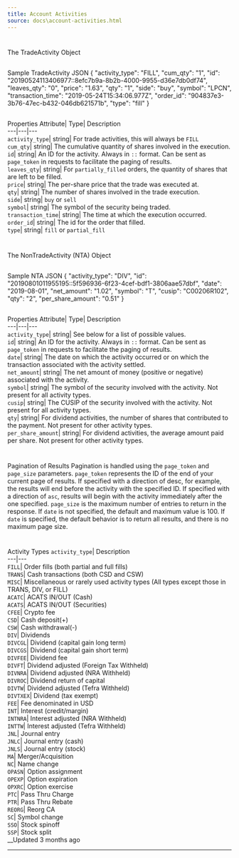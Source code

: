 ```yaml
---
title: Account Activities
source: docs\account-activities.html
---
```


# 
The TradeActivity Object
[](account-activities.html#the-tradeactivity-object)
## 
Sample TradeActivity
[](account-activities.html#sample-tradeactivity)
JSON
{
"activity_type": "FILL",
"cum_qty": "1",
"id": "20190524113406977::8efc7b9a-8b2b-4000-9955-d36e7db0df74",
"leaves_qty": "0",
"price": "1.63",
"qty": "1",
"side": "buy",
"symbol": "LPCN",
"transaction_time": "2019-05-24T15:34:06.977Z",
"order_id": "904837e3-3b76-47ec-b432-046db621571b",
"type": "fill"
}
## 
Properties
[](account-activities.html#properties)
Attribute| Type| Description  
---|---|---  
`activity_type`| string| For trade activities, this will always be `FILL`  
`cum_qty`| string| The cumulative quantity of shares involved in the execution.  
`id`| string| An ID for the activity. Always in `::` format. Can be sent as `page_token` in requests to facilitate the paging of results.  
`leaves_qty`| string| For `partially_filled` orders, the quantity of shares that are left to be filled.  
`price`| string| The per-share price that the trade was executed at.  
`qty`| string| The number of shares involved in the trade execution.  
`side`| string| `buy` or `sell`  
`symbol`| string| The symbol of the security being traded.  
`transaction_time`| string| The time at which the execution occurred.  
`order_id`| string| The id for the order that filled.  
`type`| string| `fill` or `partial_fill`  
# 
The NonTradeActivity (NTA) Object
[](account-activities.html#the-nontradeactivity-nta-object)
## 
Sample NTA
[](account-activities.html#sample-nta)
JSON
{
"activity_type": "DIV",
"id": "20190801011955195::5f596936-6f23-4cef-bdf1-3806aae57dbf",
"date": "2019-08-01",
"net_amount": "1.02",
"symbol": "T",
"cusip": "C00206R102",
"qty": "2",
"per_share_amount": "0.51"
}
## 
Properties
[](account-activities.html#properties-1)
Attribute| Type| Description  
---|---|---  
`activity_type`| string| See below for a list of possible values.  
`id`| string| An ID for the activity. Always in `::` format. Can be sent as `page_token` in requests to facilitate the paging of results.  
`date`| string| The date on which the activity occurred or on which the transaction associated with the activity settled.  
`net_amount`| string| The net amount of money (positive or negative) associated with the activity.  
`symbol`| string| The symbol of the security involved with the activity. Not present for all activity types.  
`cusip`| string| The CUSIP of the security involved with the activity. Not present for all activity types.  
`qty`| string| For dividend activities, the number of shares that contributed to the payment. Not present for other activity types.  
`per_share_amount`| string| For dividend activities, the average amount paid per share. Not present for other activity types.  
# 
Pagination of Results
[](account-activities.html#pagination-of-results)
Pagination is handled using the `page_token` and `page_size` parameters. 
`page_token` represents the ID of the end of your current page of results. If specified with a direction of desc, for example, the results will end before the activity with the specified ID. If specified with a direction of `asc`, results will begin with the activity immediately after the one specified. `page_size` is the maximum number of entries to return in the response. If `date` is not specified, the default and maximum value is 100. If `date` is specified, the default behavior is to return all results, and there is no maximum page size.
# 
Activity Types
[](account-activities.html#activity-types)
`activity_type`| Description  
---|---  
`FILL`| Order fills (both partial and full fills)  
`TRANS`| Cash transactions (both CSD and CSW)  
`MISC`| Miscellaneous or rarely used activity types (All types except those in TRANS, DIV, or FILL)  
`ACATC`| ACATS IN/OUT (Cash)  
`ACATS`| ACATS IN/OUT (Securities)  
`CFEE`| Crypto fee  
`CSD`| Cash deposit(+)  
`CSW`| Cash withdrawal(-)  
`DIV`| Dividends  
`DIVCGL`| Dividend (capital gain long term)  
`DIVCGS`| Dividend (capital gain short term)  
`DIVFEE`| Dividend fee  
`DIVFT`| Dividend adjusted (Foreign Tax Withheld)  
`DIVNRA`| Dividend adjusted (NRA Withheld)  
`DIVROC`| Dividend return of capital  
`DIVTW`| Dividend adjusted (Tefra Withheld)  
`DIVTXEX`| Dividend (tax exempt)  
`FEE`| Fee denominated in USD  
`INT`| Interest (credit/margin)  
`INTNRA`| Interest adjusted (NRA Withheld)  
`INTTW`| Interest adjusted (Tefra Withheld)  
`JNL`| Journal entry  
`JNLC`| Journal entry (cash)  
`JNLS`| Journal entry (stock)  
`MA`| Merger/Acquisition  
`NC`| Name change  
`OPASN`| Option assignment  
`OPEXP`| Option expiration  
`OPXRC`| Option exercise  
`PTC`| Pass Thru Charge  
`PTR`| Pass Thru Rebate  
`REORG`| Reorg CA  
`SC`| Symbol change  
`SSO`| Stock spinoff  
`SSP`| Stock split  
__Updated 3 months ago
* * *
